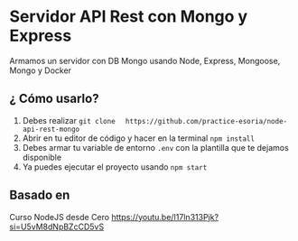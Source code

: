 
# Servidor API Rest con Mongo y Express

Armamos un servidor con DB Mongo usando Node, Express, Mongoose, Mongo y Docker

## ¿ Cómo usarlo?
  1. Debes realizar `git clone`
`  https://github.com/practice-esoria/node-api-rest-mongo`
2. Abrir en tu editor de código y hacer en la terminal `npm install`
3. Debes armar tu variable de entorno `.env` con la plantilla que te dejamos disponible 
4. Ya puedes ejecutar el proyecto usando `npm start`
  
 ## Basado en 
Curso NodeJS desde Cero https://youtu.be/I17ln313Pjk?si=U5vM8dNpBZcCD5vS